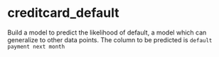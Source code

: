 # creditcard_default
Build a model to predict the likelihood of default, a model which can generalize to
other data points. The column to be predicted is `default payment next month`
